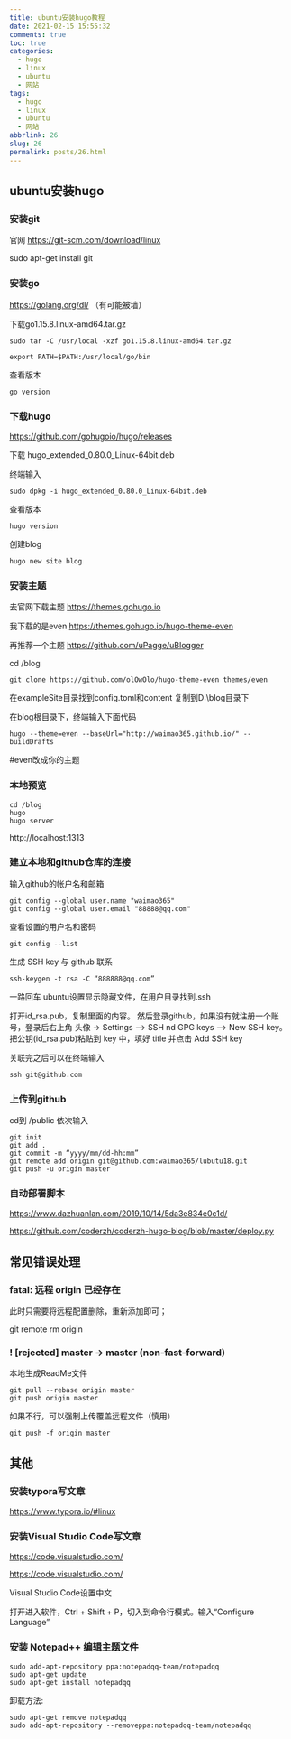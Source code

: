 ```yaml
---
title: ubuntu安装hugo教程
date: 2021-02-15 15:55:32
comments: true
toc: true
categories:
  - hugo
  - linux
  - ubuntu
  - 网站
tags:
  - hugo
  - linux
  - ubuntu
  - 网站
abbrlink: 26
slug: 26
permalink: posts/26.html
---
```


## ubuntu安装hugo

### 安装git

官网 https://git-scm.com/download/linux

sudo apt-get install git

### 安装go

https://golang.org/dl/     （有可能被墙）

下载go1.15.8.linux-amd64.tar.gz

```
sudo tar -C /usr/local -xzf go1.15.8.linux-amd64.tar.gz
```

```
export PATH=$PATH:/usr/local/go/bin
```

查看版本

```
go version
```

###  下载hugo

https://github.com/gohugoio/hugo/releases

下载 hugo_extended_0.80.0_Linux-64bit.deb

终端输入

```
sudo dpkg -i hugo_extended_0.80.0_Linux-64bit.deb
```

查看版本

```
hugo version
```

创建blog

```
hugo new site blog
```

### 安装主题

去官网下载主题 https://themes.gohugo.io

我下载的是even https://themes.gohugo.io/hugo-theme-even

再推荐一个主题 https://github.com/uPagge/uBlogger

cd /blog

```
git clone https://github.com/olOwOlo/hugo-theme-even themes/even
```



在exampleSite目录找到config.toml和content 复制到D:\blog目录下

在blog根目录下，终端输入下面代码   

```
hugo --theme=even --baseUrl="http://waimao365.github.io/" --buildDrafts
```

#even改成你的主题

### 本地预览

```
cd /blog
hugo
hugo server
```

 http://localhost:1313

### 建立本地和github仓库的连接

输入github的帐户名和邮箱

```
git config --global user.name "waimao365"
git config --global user.email "88888@qq.com"
```


查看设置的用户名和密码

```
git config --list
```

生成 SSH key 与 github 联系

```
ssh-keygen -t rsa -C “888888@qq.com”
```

一路回车  ubuntu设置显示隐藏文件，在用户目录找到.ssh 

打开id_rsa.pub，复制里面的内容。 然后登录github，如果没有就注册一个账号，登录后右上角 头像 -> Settings —> SSH nd GPG keys —> New SSH key。把公钥(id_rsa.pub)粘贴到 key 中，填好 title 并点击 Add SSH key

关联完之后可以在终端输入

```
ssh git@github.com
```

###  

### 上传到github

 cd到 /public
依次输入

```
git init
git add .
git commit -m “yyyy/mm/dd-hh:mm”
git remote add origin git@github.com:waimao365/lubutu18.git
git push -u origin master
```



### 自动部署脚本

https://www.dazhuanlan.com/2019/10/14/5da3e834e0c1d/

https://github.com/coderzh/coderzh-hugo-blog/blob/master/deploy.py

## 常见错误处理



### fatal: 远程 origin 已经存在

此时只需要将远程配置删除，重新添加即可；

git remote rm origin

### ! [rejected]        master -> master (non-fast-forward)

本地生成ReadMe文件

```
git pull --rebase origin master 
git push origin master
```

如果不行，可以强制上传覆盖远程文件（慎用）

```
git push -f origin master
```

## 其他

###  安装typora写文章

https://www.typora.io/#linux

###  安装Visual Studio Code写文章

https://code.visualstudio.com/

https://code.visualstudio.com/

Visual Studio Code设置中文

打开进入软件，Ctrl + Shift + P，切入到命令行模式。输入“Configure Language”  

### 安装 Notepad++ 编辑主题文件

```
sudo add-apt-repository ppa:notepadqq-team/notepadqq
sudo apt-get update
sudo apt-get install notepadqq
```

卸载方法:

```
sudo apt-get remove notepadqq
sudo add-apt-repository --removeppa:notepadqq-team/notepadqq
```


